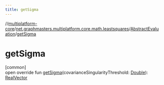 ```yaml
---
title: getSigma
---
```

//[multiplatform-core](../../../index.html)/[net.graphmasters.multiplatform.core.math.leastsquares](../index.html)/[AbstractEvaluation](index.html)/[getSigma](get-sigma.html)



# getSigma



[common]\
open override fun [getSigma](get-sigma.html)(covarianceSingularityThreshold: [Double](https://kotlinlang.org/api/latest/jvm/stdlib/kotlin/-double/index.html)): [RealVector](../../net.graphmasters.multiplatform.core.math.linear/-real-vector/index.html)




